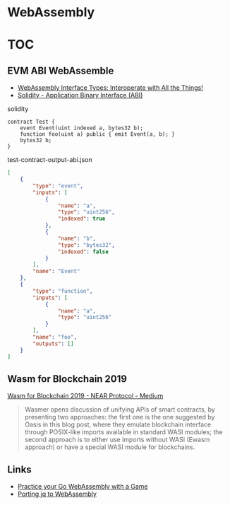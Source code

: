 # WebAssembly
# TOC
<!-- toc -->

## EVM ABI WebAssemble 

- [WebAssembly Interface Types: Interoperate with All the Things!](https://hacks.mozilla.org/2019/08/webassembly-interface-types/)
- [Solidity - Application Binary Interface (ABI)](https://solidity.readthedocs.io/en/develop/abi-spec.html)

solidity 

```
contract Test {
    event Event(uint indexed a, bytes32 b);
    function foo(uint a) public { emit Event(a, b); }
    bytes32 b;
}
```

test-contract-output-abi.json 

```json
[
    {
        "type": "event",
        "inputs": [
            {
                "name": "a",
                "type": "uint256",
                "indexed": true
            },
            {
                "name": "b",
                "type": "bytes32",
                "indexed": false
            }
        ],
        "name": "Event"
    },
    {
        "type": "function",
        "inputs": [
            {
                "name": "a",
                "type": "uint256"
            }
        ],
        "name": "foo",
        "outputs": []
    }
]
```

## Wasm for Blockchain 2019

[Wasm for Blockchain 2019 - NEAR Protocol - Medium](https://medium.com/nearprotocol/wasm-for-blockchain-2019-d093bfeb6133)

> Wasmer opens discussion of unifying APIs of smart contracts, by presenting two approaches: the first one is the one suggested by Oasis in this blog post, where they emulate blockchain interface through POSIX-like imports available in standard WASI modules; the second approach is to either use imports without WASI (Ewasm approach) or have a special WASI module for blockchains. 

## Links

- [Practice your Go WebAssembly with a Game](https://medium.com/@didil/practice-your-go-webassembly-with-a-game-7195dabbfc44)
- [Porting jq to WebAssembly](https://opensource.com/article/19/4/command-line-playgrounds-webassembly)